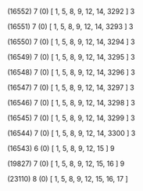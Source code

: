 (16552) 7 (0) [ 1, 5, 8, 9, 12, 14, 3292 ] 3 


(16551) 7 (0) [ 1, 5, 8, 9, 12, 14, 3293 ] 3 


(16550) 7 (0) [ 1, 5, 8, 9, 12, 14, 3294 ] 3 


(16549) 7 (0) [ 1, 5, 8, 9, 12, 14, 3295 ] 3 


(16548) 7 (0) [ 1, 5, 8, 9, 12, 14, 3296 ] 3 


(16547) 7 (0) [ 1, 5, 8, 9, 12, 14, 3297 ] 3 


(16546) 7 (0) [ 1, 5, 8, 9, 12, 14, 3298 ] 3 


(16545) 7 (0) [ 1, 5, 8, 9, 12, 14, 3299 ] 3 


(16544) 7 (0) [ 1, 5, 8, 9, 12, 14, 3300 ] 3 


(16543) 6 (0) [ 1, 5, 8, 9, 12, 15 ] 9 


(19827) 7 (0) [ 1, 5, 8, 9, 12, 15, 16 ] 9 


(23110) 8 (0) [ 1, 5, 8, 9, 12, 15, 16, 17 ]  

